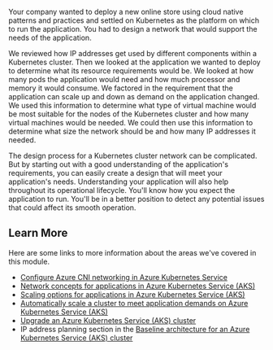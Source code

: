 Your company wanted to deploy a new online store using cloud native patterns and practices and settled on Kubernetes as the platform on which to run the application. You had to design a network that would support the needs of the application.

We reviewed how IP addresses get used by different components within a Kubernetes cluster. Then we looked at the application we wanted to deploy to determine what its resource requirements would be. We looked at how many pods the application would need and how much processor and memory it would consume. We factored in the requirement that the application can scale up and down as demand on the application changed. We used this information to determine what type of virtual machine would be most suitable for the nodes of the Kubernetes cluster and how many virtual machines would be needed. We could then use this information to determine what size the network should be and how many IP addresses it needed.

The design process for a Kubernetes cluster network can be complicated. But by starting out with a good understanding of the application's requirements, you can easily create a design that will meet your application's needs. Understanding your application will also help throughout its operational lifecycle. You'll know how you expect the application to run. You'll be in a better position to detect any potential issues that could affect its smooth operation.

## Learn More

Here are some links to more information about the areas we've covered in this module.

- [Configure Azure CNI networking in Azure Kubernetes Service](/azure/aks/configure-azure-cni)
- [Network concepts for applications in Azure Kubernetes Service (AKS)](/azure/aks/concepts-network)
- [Scaling options for applications in Azure Kubernetes Service (AKS)](/azure/aks/concepts-scale)
- [Automatically scale a cluster to meet application demands on Azure Kubernetes Service (AKS)](/azure/aks/cluster-autoscaler)
- [Upgrade an Azure Kubernetes Service (AKS) cluster](/azure/aks/upgrade-cluster)
- IP address planning section in the [Baseline architecture for an Azure Kubernetes Service (AKS) cluster](/azure/architecture/reference-architectures/containers/aks/secure-baseline-aks#plan-the-ip-addresses)